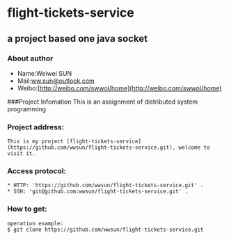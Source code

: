 flight-tickets-service
======================
a project based one java socket
-------------------------------
### About author
+ Name:Weiwei SUN
+ Mail:ww.sun@outlook.com
+ Weibo:[http://weibo.com/swwol/home](http://weibo.com/swwol/home)


###Project Infomation
This is an assignment of distributed system programming

### Project address:
	This is my project [flight-tickets-service](https://github.com/wwsun/flight-tickets-service.git), welcome to visit it.

### Access protocol:
	* HTTP: 'https://github.com/wwsun/flight-tickets-service.git' .
	* SSH: 'git@github.com:wwsun/flight-tickets-service.git' .

### How to get:
	operation example:
	$ git clone https://github.com/wwsun/flight-tickets-service.git